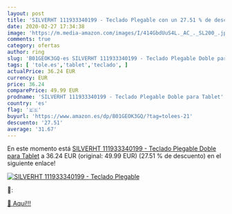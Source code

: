 ```yaml
---
layout: post
title: 'SILVERHT 111933340199 - Teclado Plegable con un 27.51 % de descuento'
date: 2020-02-27 17:34:38
image: 'https://m.media-amazon.com/images/I/414GbdUuS4L._AC_._SL200_.jpg'
comments: true
category: ofertas
author: ring
slug: 'B01GEOK3GQ-es SILVERHT 111933340199 - Teclado Plegable Doble para Tablet'
tags: [ 'tole.es','tablet','teclado', ]
actualPrice: 36.24 EUR
currency: EUR
price: 36.24
comparePrice: 49.99 EUR
prodname: 'SILVERHT 111933340199 - Teclado Plegable Doble para Tablet'
country: 'es'
flag: '🇪🇸'
buyurl: 'https://www.amazon.es/dp/B01GEOK3GQ/?tag=tolees-21'
descuento: '27.51'
average: '31.67'
---
```


En este momento está [SILVERHT 111933340199 - Teclado Plegable Doble para Tablet](https://www.amazon.es/dp/B01GEOK3GQ/?tag=tolees-21) a 36.24 EUR (original: 49.99 EUR) (27.51 %  de descuento) en el siguiente enlace!

[![SILVERHT 111933340199 - Teclado Plegable](https://m.media-amazon.com/images/I/414GbdUuS4L._AC_._SL200_.jpg)](https://www.amazon.es/dp/B01GEOK3GQ/?tag=tolees-21)

🔎:


[🛒 Aquí!!!](https://www.amazon.es/dp/B01GEOK3GQ/?tag=tolees-21)
